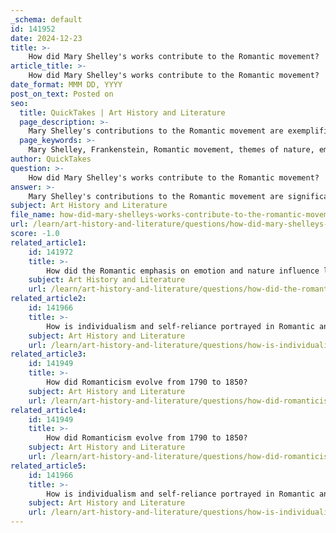```yaml
---
_schema: default
id: 141952
date: 2024-12-23
title: >-
    How did Mary Shelley's works contribute to the Romantic movement?
article_title: >-
    How did Mary Shelley's works contribute to the Romantic movement?
date_format: MMM DD, YYYY
post_on_text: Posted on
seo:
  title: QuickTakes | Art History and Literature
  page_description: >-
    Mary Shelley's contributions to the Romantic movement are exemplified by her novel 'Frankenstein', which explores key themes such as nature, individualism, and critiques Enlightenment thought, significantly influencing Romantic literature.
  page_keywords: >-
    Mary Shelley, Frankenstein, Romantic movement, themes of nature, emotion, imagination, individualism, Gothic elements, critique of Enlightenment, personal background, Romantic literature
author: QuickTakes
question: >-
    How did Mary Shelley's works contribute to the Romantic movement?
answer: >-
    Mary Shelley's contributions to the Romantic movement are significant, primarily through her groundbreaking novel, *Frankenstein, or The Modern Prometheus*, published in 1818. This work is often regarded as one of the most important and popular texts of Romanticism, influencing generations of writers and thinkers.\n\n1. **Themes of Nature and Emotion**: One of the key themes in Romantic literature is the exploration of nature and human emotion. In *Frankenstein*, Shelley uses the natural world as a backdrop to reflect the inner turmoil of her characters, particularly Victor Frankenstein and his creature. The novel illustrates the Romantic ideal that nature is a source of inspiration and a mirror to human feelings, showcasing the beauty and terror of the natural world.\n\n2. **Imagination and Individualism**: Romanticism emphasizes the power of imagination and the importance of individual experience. Shelley's portrayal of Victor Frankenstein as a character driven by ambition and a quest for knowledge aligns with the Romantic belief in the significance of personal vision and creativity. However, it also serves as a cautionary tale about the consequences of unchecked ambition and the isolation that can result from it.\n\n3. **Gothic Elements**: *Frankenstein* incorporates elements of Gothic literature, which is often associated with Romanticism. The novel's dark themes, suspenseful settings, and exploration of the sublime—where beauty is intertwined with terror—reflect the complexities of human experience and the darker aspects of the human psyche.\n\n4. **Critique of Enlightenment Thought**: Shelley's work also critiques the intellectual movements of the Enlightenment, which emphasized reason and scientific progress. Through the character of Victor Frankenstein, who seeks to transcend natural boundaries through scientific experimentation, Shelley raises questions about the ethical implications of such pursuits and the potential for alienation and destruction.\n\n5. **Influence of Personal Background**: Mary Shelley's upbringing and her connections with prominent Romantic figures, such as her parents Mary Wollstonecraft and William Godwin, as well as her relationships with poets like Lord Byron and Percy Bysshe Shelley, deeply influenced her writing. These connections provided her with a rich intellectual environment that shaped her understanding of Romantic ideals.\n\nIn summary, Mary Shelley's *Frankenstein* not only embodies the key themes of the Romantic movement—such as the celebration of nature, the importance of individual experience, and the exploration of the sublime—but also critiques the era's prevailing Enlightenment ideals. Her work remains a pivotal contribution to Romantic literature, reflecting the complexities of human emotion and the consequences of ambition.
subject: Art History and Literature
file_name: how-did-mary-shelleys-works-contribute-to-the-romantic-movement.md
url: /learn/art-history-and-literature/questions/how-did-mary-shelleys-works-contribute-to-the-romantic-movement
score: -1.0
related_article1:
    id: 141972
    title: >-
        How did the Romantic emphasis on emotion and nature influence later literary movements?
    subject: Art History and Literature
    url: /learn/art-history-and-literature/questions/how-did-the-romantic-emphasis-on-emotion-and-nature-influence-later-literary-movements
related_article2:
    id: 141966
    title: >-
        How is individualism and self-reliance portrayed in Romantic and Transcendentalist literature?
    subject: Art History and Literature
    url: /learn/art-history-and-literature/questions/how-is-individualism-and-selfreliance-portrayed-in-romantic-and-transcendentalist-literature
related_article3:
    id: 141949
    title: >-
        How did Romanticism evolve from 1790 to 1850?
    subject: Art History and Literature
    url: /learn/art-history-and-literature/questions/how-did-romanticism-evolve-from-1790-to-1850
related_article4:
    id: 141949
    title: >-
        How did Romanticism evolve from 1790 to 1850?
    subject: Art History and Literature
    url: /learn/art-history-and-literature/questions/how-did-romanticism-evolve-from-1790-to-1850
related_article5:
    id: 141966
    title: >-
        How is individualism and self-reliance portrayed in Romantic and Transcendentalist literature?
    subject: Art History and Literature
    url: /learn/art-history-and-literature/questions/how-is-individualism-and-selfreliance-portrayed-in-romantic-and-transcendentalist-literature
---
```


&nbsp;